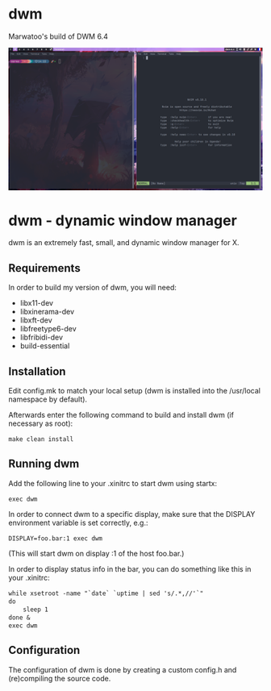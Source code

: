 # dwm
Marwatoo's build of DWM 6.4

![dwm screenshot](https://raw.githubusercontent.com/marwatoo/dwm/refs/heads/main/dwm1.png)

dwm - dynamic window manager
============================
dwm is an extremely fast, small, and dynamic window manager for X.


Requirements
------------
In order to build my version of dwm, you will need:

- libx11-dev
- libxinerama-dev	
- libxft-dev		
- libfreetype6-dev	
- libfribidi-dev
- build-essential		


Installation
------------
Edit config.mk to match your local setup (dwm is installed into
the /usr/local namespace by default).

Afterwards enter the following command to build and install dwm (if
necessary as root):

    make clean install


Running dwm
-----------
Add the following line to your .xinitrc to start dwm using startx:

    exec dwm

In order to connect dwm to a specific display, make sure that
the DISPLAY environment variable is set correctly, e.g.:

    DISPLAY=foo.bar:1 exec dwm

(This will start dwm on display :1 of the host foo.bar.)

In order to display status info in the bar, you can do something
like this in your .xinitrc:

    while xsetroot -name "`date` `uptime | sed 's/.*,//'`"
    do
    	sleep 1
    done &
    exec dwm


Configuration
-------------
The configuration of dwm is done by creating a custom config.h
and (re)compiling the source code.
